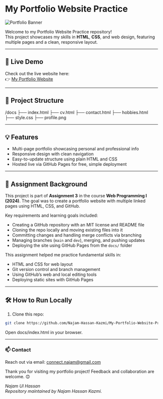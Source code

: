 # My Portfolio Website Practice

![Portfolio Banner](https://raw.githubusercontent.com/Najam-Hassan-Kazmi/My-Portfolio-Website-Practice/main/docs/banner.jpeg)

Welcome to my Portfolio Website Practice repository!  
This project showcases my skills in **HTML**, **CSS**, and web design, featuring multiple pages and a clean, responsive layout.

---

## 🚀 Live Demo

Check out the live website here:  
👉 [My Portfolio Website](https://najam-hassan-kazmi.github.io/My-Portfolio-Website-Practice/ "View the live demo")


---

## 📂 Project Structure

/docs
├── index.html
├── cv.html
├── contact.html
├── hobbies.html
├── style.css
├── profile.png


---

## 💡 Features

- Multi-page portfolio showcasing personal and professional info  
- Responsive design with clean navigation  
- Easy-to-update structure using plain HTML and CSS  
- Hosted live via GitHub Pages for free, simple deployment

---

## 🎯 Assignment Background

This project is part of **Assignment 3** in the course **Web Programming I (2024)**. The goal was to create a portfolio website with multiple linked pages using HTML, CSS, and GitHub.

Key requirements and learning goals included:

- Creating a GitHub repository with an MIT license and README file  
- Cloning the repo locally and moving existing files into it  
- Committing changes and handling merge conflicts via branching  
- Managing branches (`main` and `dev`), merging, and pushing updates  
- Deploying the site using GitHub Pages from the `docs/` folder  

This assignment helped me practice fundamental skills in:

- HTML and CSS for web layout  
- Git version control and branch management  
- Using GitHub’s web and local editing tools  
- Deploying static sites with GitHub Pages  

---

## 🛠️ How to Run Locally

1. Clone this repo:

```bash
git clone https://github.com/Najam-Hassan-Kazmi/My-Portfolio-Website-Practice.git
```
Open docs/index.html in your browser.

---

### 📫 Contact

Reach out via email:
[connect.najam@gmail.com](mailto:connect.najam@gmail.com)

Thank you for visiting my portfolio project!
Feedback and collaboration are welcome. 😊

*Najam Ul Hassan*  
*Repository maintained by Najam Hassan Kazmi.*
